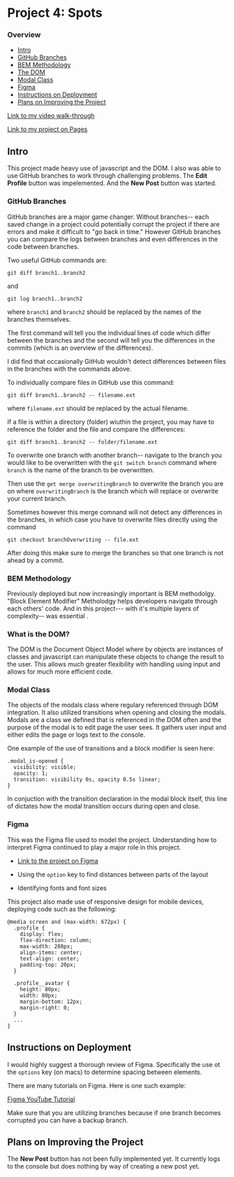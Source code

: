 # Project 4: Spots

### Overview

- [Intro](#intro)
- [GitHub Branches](#github-branches)
- [BEM Methodology](#bem-methodology)
- [The DOM](#what-is-the-dom)
- [Modal Class](#modal-class)
- [Figma](#figma)
- [Instructions on Deployment](#instructions-on-deployment)
- [Plans on Improving the Project](#plans-on-improving-the-project)

[Link to my video walk-through](https://www.youtube.com/watch?v=CD4nkn_C6rM)

[Link to my project on Pages](https://dylan-tex.github.io/se_project_spots/)

## Intro

This project made heavy use of javascript and the DOM. I also was able to use GitHub branches to work through challenging problems. The **Edit Profile** button was impelemented. And the **New Post** button was started.

### GitHub Branches

GitHub branches are a major game changer. Without branches-- each saved change in a project could potentially corrupt the project if there are errors and make it difficult to "go back in time." However GitHub branches you can compare the logs between branches and even differences in the code between branches.

Two useful GitHub commands are:

`git diff branch1..branch2`

and

`git log branch1..branch2`

where `branch1` and `branch2` should be replaced by the names of the branches themselves.

The first command will tell you the individual lines of code which differ between the branches and the second will tell you the differences in the commits (which is an overview of the differences).

I did find that occasionally GitHub wouldn't detect differences between files in the branches with the commands above.

To individually compare files in GitHub use this command:

`git diff branch1..branch2 -- filename.ext`

where `filename.ext` should be replaced by the actual filename.

If a file is within a directory (folder) wiuthin the project, you may have to reference the folder and the file and compare the differences:

`git diff branch1..branch2 -- folder/filename.ext`

To overwrite one branch with another branch-- navigate to the branch you would like to be overwritten with the `git switch branch` command where `branch` is the name of the branch to be overwritten.

Then use the `get merge overwritingBranch` to overwrite the branch you are on where `overwritingBranch` is the branch which will replace or overwrite your current branch.

Sometimes however this merge comnand will not detect any differences in the branches, in which case you have to overwrite files directly using the command

`git checkout branchOverwriting -- file.ext`

After doing this make sure to merge the branches so that one branch is not ahead by a commit.

### BEM Methodology

Previously deployed but now increasingly important is BEM methodolgy. "Block Element Modifier" Metholodgy helps developers navigate through each others' code. And in this project--- with it's multiple layers of complexity-- was essential .

### What is the DOM?

The DOM is the Document Object Model where by objects are instances of classes and javascript can manipulate these objects to change the result to the user. This allows much greater flexibility with handling using input and allows for much more efficient code.

### Modal Class

The objects of the modals class where regulary referenced through DOM integration. It also utilized transitions when opening and closing the modals. Modals are a class we defined that is referenced in the DOM often and the purpose of the modal is to edit page the user sees. It gathers user input and either edits the page or logs text to the console.

One example of the use of transitions and a block modifier is seen here:

```
.modal_is-opened {
  visibility: visible;
  opacity: 1;
  transition: visibility 0s, opacity 0.5s linear;
}
```

In conjuction with the transition declaration in the modal block itself, this line of dictates how the modal transition occurs during open and close.

### Figma

This was the Figma file used to model the project. Understanding how to interpret Figma continued to play a major role in this project.

- [Link to the project on Figma](https://www.figma.com/design/rGnA0eBcxYVOpA4bxmqlyu/Sprint-4-Project-Spots---March-2025?node-id=0-1&p=f)

- Using the `option` key to find distances between parts of the layout
- Identifying fonts and font sizes

This project also made use of responsive design for mobile devices, deploying code such as the following:

```
@media screen and (max-width: 672px) {
  .profile {
    display: flex;
    flex-direction: column;
    max-width: 288px;
    align-items: center;
    text-align: center;
    padding-top: 20px;
  }

  .profile__avatar {
    height: 80px;
    width: 80px;
    margin-bottom: 12px;
    margin-right: 0;
  }
  ...
}
```

## Instructions on Deployment

I would highly suggest a thorough review of Figma. Specifically the use ot the `options` key (on macs) to determine spacing between elements.

There are many tutorials on Figma. Here is one such example:

[Figma YouTube Tutorial](https://www.youtube.com/watch?v=To_ADCVSg5g)

Make sure that you are utilizing branches because if one branch becomes corrupted you can have a backup branch.

## Plans on Improving the Project

The **New Post** button has not been fully implemented yet. It currently logs to the console but does nothing by way of creating a new post yet.
